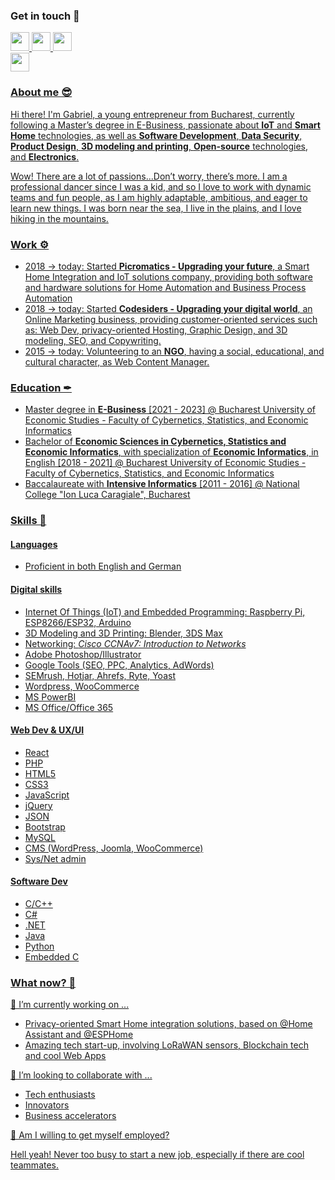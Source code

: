 ### Get in touch 👋

<a target="_blank" href="mailto:gabriel.eugen.pintea@gmail.com?subject=GH%20Contact">
  <img src="https://upload.wikimedia.org/wikipedia/commons/0/0b/Logo_Gmail_%282015-2020%29.svg" width="auto" height="30px">
<a target="_blank" href="https://www.linkedin.com/in/gabriel-eugen-pintea/">
  <img src="https://upload.wikimedia.org/wikipedia/commons/c/ca/LinkedIn_logo_initials.png" width="auto" height="30px">
<a target="_blank" href="https://www.facebook.com/pintea.gabriel/">
  <img src="https://upload.wikimedia.org/wikipedia/commons/f/fb/Facebook_icon_2013.svg" width="auto" height="30px">
  <br>
<a target="_blank" href="https://picromatics.com">
  <img src="https://configurator.picromatics.com/assets/img/logo.png" width="auto" height="30px">
  
  
### About me 😎

Hi there! I'm Gabriel, a young entrepreneur from Bucharest, currently following a Master’s degree in E-Business, passionate about **IoT** and **Smart Home** technologies, as well as **Software Development**, **Data Security**, **Product Design**, **3D modeling and printing**, **Open-source** technologies, and **Electronics**. 

Wow! There are a lot of passions...Don’t worry, there’s more. I am a professional dancer since I was a kid, and so I love to work with dynamic teams and fun people, as I am highly adaptable, ambitious, and eager to learn new things. I was born near the sea, I live in the plains, and I love hiking in the mountains.
  
### Work ⚙
  
- 2018 -> today: Started **Picromatics - Upgrading your future**, a Smart Home Integration and IoT solutions company, providing both software and hardware solutions for Home Automation and Business Process Automation
- 2018 -> today: Started **Codesiders - Upgrading your digital world**, an Online Marketing business, providing customer-oriented services such as: Web Dev, privacy-oriented Hosting, Graphic Design, and 3D modeling, SEO, and Copywriting.
- 2015 -> today: Volunteering to an **NGO**, having a social, educational, and cultural character, as Web Content Manager.

### Education ✒

- Master degree in **E-Business** [2021 - 2023] @ Bucharest University of Economic Studies - Faculty of Cybernetics, Statistics, and Economic Informatics
- Bachelor of **Economic Sciences in Cybernetics, Statistics and Economic Informatics**, with specialization of **Economic Informatics**, in English [2018 - 2021] @ Bucharest University of Economic Studies - Faculty of Cybernetics, Statistics, and Economic Informatics
- Baccalaureate with **Intensive Informatics** [2011 - 2016] @ National College "Ion Luca Caragiale", Bucharest
  
### Skills 💪
#### Languages ####
- Proficient in both English and German
  
#### Digital skills ####
- Internet Of Things (IoT) and Embedded Programming: Raspberry Pi, ESP8266/ESP32, Arduino
- 3D Modeling and 3D Printing: Blender, 3DS Max
- Networking: *Cisco CCNAv7: Introduction to Networks*
- Adobe Photoshop/Illustrator
- Google Tools (SEO, PPC, Analytics, AdWords)
- SEMrush, Hotjar, Ahrefs, Ryte, Yoast
- Wordpress, WooCommerce
- MS PowerBI
- MS Office/Office 365

#### Web Dev & UX/UI ####
- React
- PHP
- HTML5
- CSS3
- JavaScript
- jQuery
- JSON
- Bootstrap
- MySQL
- CMS (WordPress, Joomla, WooCommerce)
- Sys/Net admin
  
#### Software Dev ####
- C/C++
- C#
- .NET
- Java
- Python
- Embedded C

### What now? 🚀 ###
🔭 I’m currently working on ...
  - Privacy-oriented Smart Home integration solutions, based on @Home Assistant and @ESPHome
  - Amazing tech start-up, involving LoRaWAN sensors, Blockchain tech and cool Web Apps

👯 I’m looking to collaborate with ...
  - Tech enthusiasts
  - Innovators
  - Business accelerators
  
🤝 Am I willing to get myself employed?
  
  Hell yeah! Never too busy to start a new job, especially if there are cool teammates.
